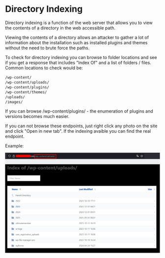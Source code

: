 # Directory Indexing

Directory indexing is a function of the web server that allows you to view the contents of a directory in the web accessible path.

Viewing the contents of a directory allows an attacker to gather a lot of information about the installation such as installed plugins and themes without the need to brute force the paths.

To check for directory indexing you can browse to folder locations and see if you get a response that includes "Index Of" and a list of folders / files. Common locations to check would be:

```
/wp-content/
/wp-content/uploads/
/wp-content/plugins/
/wp-content/themes/
/uploads/
/images/
```

If you can browse /wp-content/plugins/ - the enumeration of plugins and versions becomes much easier.

If you can not browse these endpoints, just right click any photo on the site and click "Open in new tab". If the indexing avaible you can find the real endpoint.

Example:

![Directory_Indexing](./img/directory_indexing.png)
